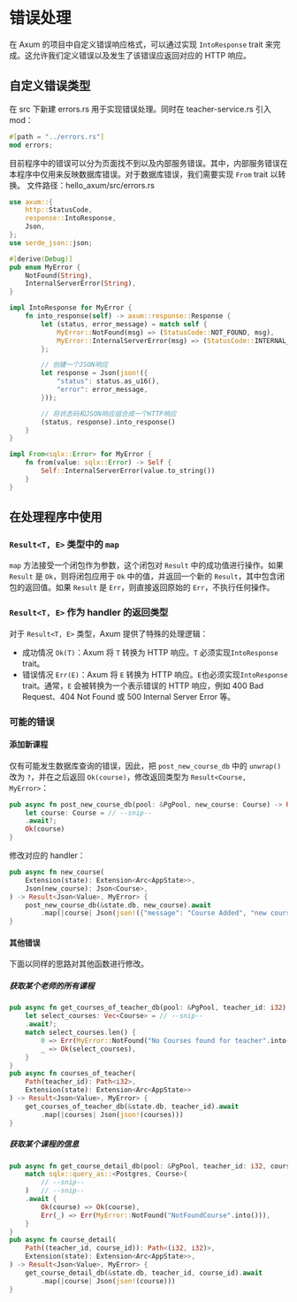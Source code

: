# 错误处理
在 Axum 的项目中自定义错误响应格式，可以通过实现 `IntoResponse` trait 来完成。这允许我们定义错误以及发生了该错误应返回对应的 HTTP 响应。

## 自定义错误类型
在 src 下新建 errors\.rs 用于实现错误处理。同时在 teacher-service\.rs 引入 mod：
```rust
#[path = "../errors.rs"]
mod errors;
```
目前程序中的错误可以分为页面找不到以及内部服务错误。其中，内部服务错误在本程序中仅用来反映数据库错误。对于数据库错误，我们需要实现 `From` trait 以转换。
文件路径：hello_axum/src/errors\.rs
```rust
use axum::{
    http::StatusCode,
    response::IntoResponse,
    Json,
};
use serde_json::json;

#[derive(Debug)]
pub enum MyError {
    NotFound(String),
    InternalServerError(String),
}

impl IntoResponse for MyError {
    fn into_response(self) -> axum::response::Response {
        let (status, error_message) = match self {
            MyError::NotFound(msg) => (StatusCode::NOT_FOUND, msg),
            MyError::InternalServerError(msg) => (StatusCode::INTERNAL_SERVER_ERROR, msg),
        };

        // 创建一个JSON响应
        let response = Json(json!({
            "status": status.as_u16(),
            "error": error_message,
        }));

        // 将状态码和JSON响应组合成一个HTTP响应
        (status, response).into_response()
    }
}

impl From<sqlx::Error> for MyError {
    fn from(value: sqlx::Error) -> Self {
        Self::InternalServerError(value.to_string())
    }
}
```

## 在处理程序中使用
### `Result<T, E>` 类型中的 `map`
`map` 方法接受一个闭包作为参数，这个闭包对 `Result` 中的成功值进行操作。如果 `Result` 是 `Ok`，则将闭包应用于 `Ok` 中的值，并返回一个新的 `Result`，其中包含闭包的返回值。如果 `Result` 是 `Err`，则直接返回原始的 `Err`，不执行任何操作。

### `Result<T, E>` 作为 handler 的返回类型
对于 `Result<T, E>` 类型，Axum 提供了特殊的处理逻辑：
- 成功情况 `Ok(T)`：Axum 将 `T` 转换为 HTTP 响应。`T` 必须实现`IntoResponse` trait。
- 错误情况 `Err(E)`：Axum 将 `E` 转换为 HTTP 响应。`E`也必须实现`IntoResponse` trait。通常，`E` 会被转换为一个表示错误的 HTTP 响应，例如 400 Bad Request、404 Not Found 或 500 Internal Server Error 等。

### 可能的错误
#### 添加新课程
仅有可能发生数据库查询的错误，因此，把 `post_new_course_db` 中的 `unwrap()` 改为 `?`，并在之后返回 `Ok(course)`，修改返回类型为 `Result<Course, MyError>`：
```rust
pub async fn post_new_course_db(pool: &PgPool, new_course: Course) -> Result<Course, MyError> {
    let course: Course = // --snip--
    .await?;
    Ok(course)
}
```
修改对应的 handler：
```rust
pub async fn new_course(
    Extension(state): Extension<Arc<AppState>>,
    Json(new_course): Json<Course>,
) -> Result<Json<Value>, MyError> {
    post_new_course_db(&state.db, new_course).await
        .map(|course| Json(json!({"message": "Course Added", "new course": course})))
}
```

#### 其他错误
下面以同样的思路对其他函数进行修改。
##### 获取某个老师的所有课程
```rust
pub async fn get_courses_of_teacher_db(pool: &PgPool, teacher_id: i32) -> Result<Vec<Course>, MyError> {
    let select_courses: Vec<Course> = // --snip--
    .await?;
    match select_courses.len() {
        0 => Err(MyError::NotFound("No Courses found for teacher".into())),
        _ => Ok(select_courses),
    }
}
pub async fn courses_of_teacher(
    Path(teacher_id): Path<i32>,
    Extension(state): Extension<Arc<AppState>>
) -> Result<Json<Value>, MyError> {
    get_courses_of_teacher_db(&state.db, teacher_id).await
        .map(|courses| Json(json!(courses)))
}
```
##### 获取某个课程的信息
```rust
pub async fn get_course_detail_db(pool: &PgPool, teacher_id: i32, course_id: i32) -> Result<Course, MyError> {
    match sqlx::query_as::<Postgres, Course>(
        // --snip--
    )   // --snip--
    .await {
        Ok(course) => Ok(course),
        Err(_) => Err(MyError::NotFound("NotFoundCourse".into())),
    }
}
pub async fn course_detail(
    Path((teacher_id, course_id)): Path<(i32, i32)>,
    Extension(state): Extension<Arc<AppState>>,
) -> Result<Json<Value>, MyError> {
    get_course_detail_db(&state.db, teacher_id, course_id).await
        .map(|course| Json(json!(course)))
}
```